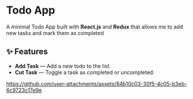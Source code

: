 # Todo App

A minimal Todo App built with **React.js** and **Redux** that allows me to add new tasks and mark them as completed

## ✨ Features
- **Add Task** — Add a new todo to the list.
- **Cut Task** — Toggle a task as completed or uncompleted.


https://github.com/user-attachments/assets/84b10c03-30f5-4c05-b3eb-6c9723c17e9e

